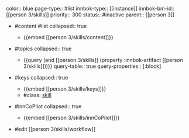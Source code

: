 color:: blue
page-type:: #list
innbok-type:: [[instance]]
innbok-bm-id:: [[person 3/skills]]
priority:: 300
status:: #inactive
parent:: [[person 3]]

- #content #list
  collapsed:: true
	- {{embed [[person 3/skills/content]]}}
- #topics
   collapsed:: true
    - {{query (and [[person 3/skills]] (property :innbok-artifact [[person 3/skills]]))}}
      query-table:: true
      query-properties:: [:block]
- #keys
  collapsed:: true
	- {{embed [[person 3/skills/keys]]}}
	- #class: [skill](https://go.innbok.com/#/page/innBoK%2Fclass%2Fskill)
- #innCoPilot
   collapsed:: true
	 - {{embed [[person 3/skills/innCoPilot]]}}

- #edit [[person 3/skills/workflow]]

